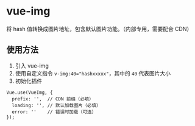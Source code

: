 # vue-img

将 hash 值转换成图片地址，包含默认图片功能。（内部专用，需要配合 CDN）  

## 使用方法

1. 引入 vue-img
2. 使用自定义指令 `v-img:40="hashxxxxx"`，其中的 `40` 代表图片大小
3. 初始化插件

```
Vue.use(VueImg, {
  prefix: '',  // CDN 前缀（必填）
  loading: '', // 默认加载图片（必填）
  error: ''    // 错误时加载（可选）
});
```